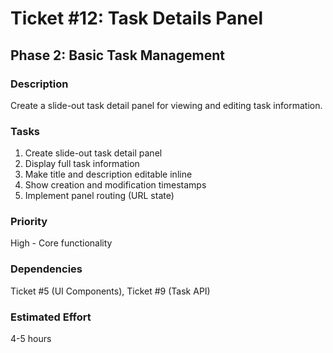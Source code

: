 # Ticket #12: Task Details Panel

## Phase 2: Basic Task Management

### Description

Create a slide-out task detail panel for viewing and editing task information.

### Tasks

1. Create slide-out task detail panel
2. Display full task information
3. Make title and description editable inline
4. Show creation and modification timestamps
5. Implement panel routing (URL state)

### Priority

High - Core functionality

### Dependencies

Ticket #5 (UI Components), Ticket #9 (Task API)

### Estimated Effort

4-5 hours
